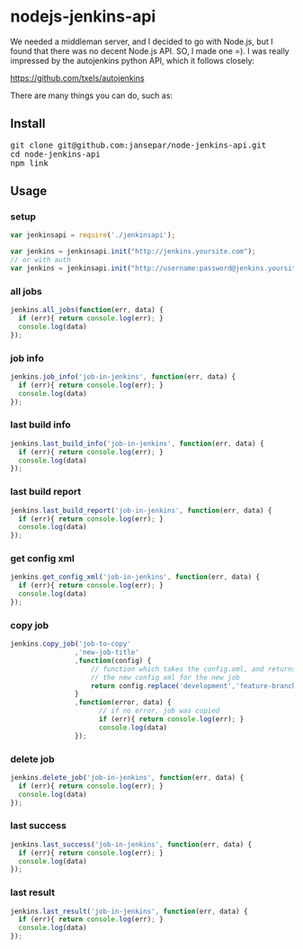 nodejs-jenkins-api
=================

We needed a middleman server, and I decided to go with Node.js, but I found that there was no decent Node.js API. SO, I made one =). I was really impressed by the autojenkins python API, which it follows closely:

https://github.com/txels/autojenkins

There are many things you can do, such as:

## Install

<pre>
git clone git@github.com:jansepar/node-jenkins-api.git
cd node-jenkins-api
npm link
</pre>

## Usage

### setup

```javascript
var jenkinsapi = require('./jenkinsapi');

var jenkins = jenkinsapi.init("http://jenkins.yoursite.com");
// or with auth
var jenkins = jenkinsapi.init("http://username:password@jenkins.yoursite.com");
```

### all jobs

```javascript
jenkins.all_jobs(function(err, data) {
  if (err){ return console.log(err); }
  console.log(data)
});
```
### job info

```javascript
jenkins.job_info('job-in-jenkins', function(err, data) {
  if (err){ return console.log(err); }
  console.log(data)
});
```
### last build info

```javascript
jenkins.last_build_info('job-in-jenkins', function(err, data) {
  if (err){ return console.log(err); }
  console.log(data)
});
```

### last build report

```javascript
jenkins.last_build_report('job-in-jenkins', function(err, data) {
  if (err){ return console.log(err); }
  console.log(data)
});
```

### get config xml

```javascript
jenkins.get_config_xml('job-in-jenkins', function(err, data) {
  if (err){ return console.log(err); }
  console.log(data)
});
```

### copy job

```javascript
jenkins.copy_job('job-to-copy'
                ,'new-job-title'
                ,function(config) {
                    // function which takes the config.xml, and returns
                    // the new config xml for the new job
                    return config.replace('development','feature-branch');
                }
                ,function(error, data) {
                      // if no error, job was copied
                      if (err){ return console.log(err); }
                      console.log(data)
                });
```

### delete job

```javascript
jenkins.delete_job('job-in-jenkins', function(err, data) {
  if (err){ return console.log(err); }
  console.log(data)
});
```

### last success

```javascript
jenkins.last_success('job-in-jenkins', function(err, data) {
  if (err){ return console.log(err); }
  console.log(data)
});
```

### last result
```javascript
jenkins.last_result('job-in-jenkins', function(err, data) {
  if (err){ return console.log(err); }
  console.log(data)
});
```




